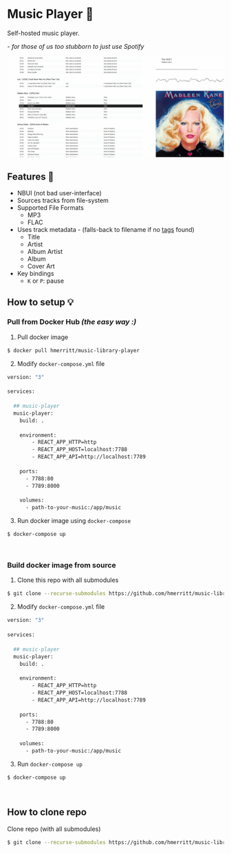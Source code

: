 # Music Player :musical_note:
Self-hosted music player.

\- _for those of us too stubborn to just use Spotify_




![](./screenshots/music-player.gif)




## Features :muscle:
- NBUI (not bad user-interface)
- Sources tracks from file-system
- Supported File Formats
	- MP3
	- FLAC
- Uses track metadata - (falls-back to filename if no [tags](https://www.mp3tag.de/en/) found)
	- Title
	- Artist
	- Album Artist
	- Album
	- Cover Art
- Key bindings
	- `K` or `P`: pause




## How to setup :bulb:

### Pull from Docker Hub _(the easy way :)_

1. Pull docker image

```bash
$ docker pull hmerritt/music-library-player
```

2. Modify `docker-compose.yml` file

```bash
version: "3"

services:
  
  ## music-player
  music-player:
    build: .

    environment:
        - REACT_APP_HTTP=http
        - REACT_APP_HOST=localhost:7788
        - REACT_APP_API=http://localhost:7789

    ports:
      - 7788:80
      - 7789:8000

    volumes:
      - path-to-your-music:/app/music
```

3. Run docker image using `docker-compose`

```bash
$ docker-compose up
```


<br />

### Build docker image from source

1. Clone this repo with all submodules

```bash
$ git clone --recurse-submodules https://github.com/hmerritt/music-library-player
```

2. Modify `docker-compose.yml` file

```bash
version: "3"

services:
  
  ## music-player
  music-player:
    build: .

    environment:
        - REACT_APP_HTTP=http
        - REACT_APP_HOST=localhost:7788
        - REACT_APP_API=http://localhost:7789

    ports:
      - 7788:80
      - 7789:8000

    volumes:
      - path-to-your-music:/app/music
```

3. Run `docker-compose up`

```bash
$ docker-compose up
```




<br />

## How to clone repo
Clone repo (with all submodules)
```bash
$ git clone --recurse-submodules https://github.com/hmerritt/music-library-player
```
